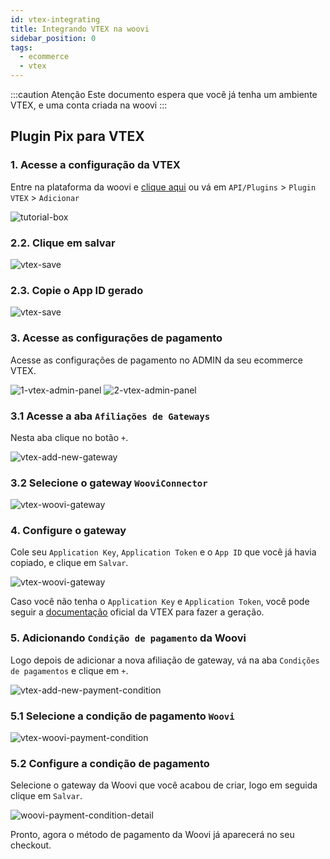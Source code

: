 ```yaml
---
id: vtex-integrating
title: Integrando VTEX na woovi
sidebar_position: 0
tags:
  - ecommerce
  - vtex
---
```


:::caution Atenção
Este documento espera que você já tenha um ambiente VTEX, e uma conta criada na woovi
:::

## Plugin Pix para VTEX

### 1. Acesse a configuração da VTEX

Entre na plataforma da woovi e [clique aqui](https://app.woovi.com/home/applications/vtex/add) ou vá em `API/Plugins` > `Plugin VTEX` > `Adicionar`

![tutorial-box](./__assets__/vtex-tutorial-box.png)

### 2.2. Clique em salvar

![vtex-save](./__assets__/vtex-detail-save.png)

### 2.3. Copie o App ID gerado

![vtex-save](./__assets__/copy-app-id.png)

### 3. Acesse as configurações de pagamento

Acesse as configurações de pagamento no ADMIN da seu ecommerce VTEX.

![1-vtex-admin-panel](./__assets__/1-admin-panel.png)
![2-vtex-admin-panel](./__assets__/2-admin-panel.png)

### 3.1 Acesse a aba `Afiliações de Gateways`

Nesta aba clique no botão `+`.

![vtex-add-new-gateway](./__assets__/add-new-gateway.png)

### 3.2 Selecione o gateway `WooviConnector`

![vtex-woovi-gateway](./__assets__/gateway-woovi.png)

### 4. Configure o gateway

Cole seu `Application Key`, `Application Token` e o `App ID` que você já havia copiado, e clique em `Salvar`.

![vtex-woovi-gateway](./__assets__/woovi-connector-detail.png)

Caso você não tenha o `Application Key` e `Application Token`, você pode seguir a [documentação](https://help.vtex.com/pt/tutorial/chaves-de-aplicacao--2iffYzlvvz4BDMr6WGUtet) oficial da VTEX para fazer a geração.

### 5. Adicionando `Condição de pagamento` da Woovi

Logo depois de adicionar a nova afiliação de gateway, vá na aba `Condições de pagamentos` e clique em `+`.

![vtex-add-new-payment-condition](./__assets__/add-new-payment-condition.png)

### 5.1 Selecione a condição de pagamento `Woovi`

![vtex-woovi-payment-condition](./__assets__/payment-condition-woovi.png)

### 5.2 Configure a condição de pagamento

Selecione o gateway da Woovi que você acabou de criar, logo em seguida clique em `Salvar`.

![woovi-payment-condition-detail](./__assets__/woovi-payment-condition-detail.png)

Pronto, agora o método de pagamento da Woovi já aparecerá no seu checkout.
